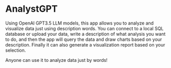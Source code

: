 # AnalystGPT
Using OpenAI GPT3.5 LLM models, this app allows you to analyze and visualize data just using description words.
You can connect to a local SQL database or upload your data, write a description of what analysis you want to do, and then the app will query the data and draw charts based on your description. Finally it can also generate a visualization report based on your selection.


Anyone can use it to analyze data just by words!
